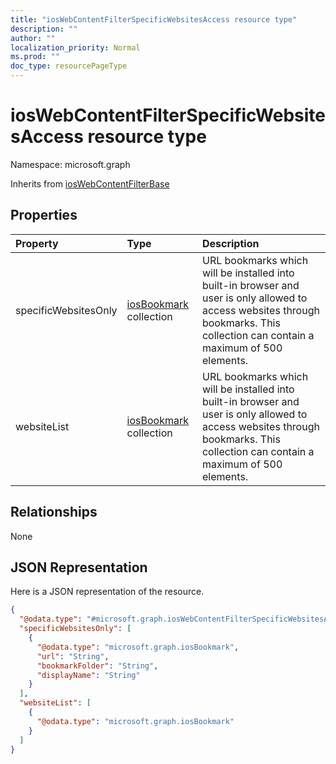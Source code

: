 ```yaml
---
title: "iosWebContentFilterSpecificWebsitesAccess resource type"
description: ""
author: ""
localization_priority: Normal
ms.prod: ""
doc_type: resourcePageType
---
```


# iosWebContentFilterSpecificWebsitesAccess resource type


Namespace: microsoft.graph




Inherits from [iosWebContentFilterBase](../resources/ioswebcontentfilterbase.md)

## Properties
|Property|Type|Description|
|:---|:---|:---|
|specificWebsitesOnly|[iosBookmark](../resources/iosbookmark.md) collection|URL bookmarks which will be installed into built-in browser and user is only allowed to access websites through bookmarks. This collection can contain a maximum of 500 elements.|
|websiteList|[iosBookmark](../resources/iosbookmark.md) collection|URL bookmarks which will be installed into built-in browser and user is only allowed to access websites through bookmarks. This collection can contain a maximum of 500 elements.|

## Relationships
None

## JSON Representation
Here is a JSON representation of the resource.
<!-- {
  "blockType": "resource",
  "@odata.type": "microsoft.graph.iosWebContentFilterSpecificWebsitesAccess"
}
-->
``` json
{
  "@odata.type": "#microsoft.graph.iosWebContentFilterSpecificWebsitesAccess",
  "specificWebsitesOnly": [
    {
      "@odata.type": "microsoft.graph.iosBookmark",
      "url": "String",
      "bookmarkFolder": "String",
      "displayName": "String"
    }
  ],
  "websiteList": [
    {
      "@odata.type": "microsoft.graph.iosBookmark"
    }
  ]
}
```

